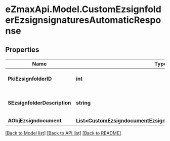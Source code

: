 
# eZmaxApi.Model.CustomEzsignfolderEzsignsignaturesAutomaticResponse

## Properties

Name | Type | Description | Notes
------------ | ------------- | ------------- | -------------
**PkiEzsignfolderID** | **int** | The unique ID of the Ezsignfolder | 
**SEzsignfolderDescription** | **string** | The description of the Ezsignfolder | 
**AObjEzsigndocument** | [**List&lt;CustomEzsigndocumentEzsignsignaturesAutomaticResponse&gt;**](CustomEzsigndocumentEzsignsignaturesAutomaticResponse.md) |  | 

[[Back to Model list]](../README.md#documentation-for-models)
[[Back to API list]](../README.md#documentation-for-api-endpoints)
[[Back to README]](../README.md)

